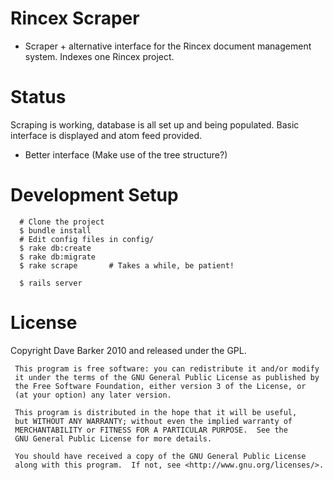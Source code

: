 Rincex Scraper
==============

 * Scraper + alternative interface for the Rincex document management system. Indexes one Rincex project.

Status
======

Scraping is working, database is all set up and being populated. Basic interface is displayed and atom feed provided.

 * Better interface (Make use of the tree structure?)

Development Setup
=================
      # Clone the project
      $ bundle install
      # Edit config files in config/
      $ rake db:create
      $ rake db:migrate
      $ rake scrape       # Takes a while, be patient!

      $ rails server

License
=======
Copyright Dave Barker 2010 and released under the GPL.

     This program is free software: you can redistribute it and/or modify
     it under the terms of the GNU General Public License as published by
     the Free Software Foundation, either version 3 of the License, or
     (at your option) any later version.

     This program is distributed in the hope that it will be useful,
     but WITHOUT ANY WARRANTY; without even the implied warranty of
     MERCHANTABILITY or FITNESS FOR A PARTICULAR PURPOSE.  See the
     GNU General Public License for more details.

     You should have received a copy of the GNU General Public License
     along with this program.  If not, see <http://www.gnu.org/licenses/>.